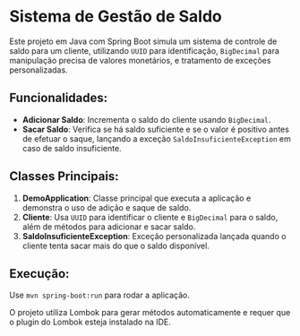 # Sistema de Gestão de Saldo

Este projeto em Java com Spring Boot simula um sistema de controle de saldo para um cliente, utilizando `UUID` para identificação, `BigDecimal` para manipulação precisa de valores monetários, e tratamento de exceções personalizadas.

## Funcionalidades:
- **Adicionar Saldo**: Incrementa o saldo do cliente usando `BigDecimal`.
- **Sacar Saldo**: Verifica se há saldo suficiente e se o valor é positivo antes de efetuar o saque, lançando a exceção `SaldoInsuficienteException` em caso de saldo insuficiente.

## Classes Principais:
1. **DemoApplication**: Classe principal que executa a aplicação e demonstra o uso de adição e saque de saldo.
2. **Cliente**: Usa `UUID` para identificar o cliente e `BigDecimal` para o saldo, além de métodos para adicionar e sacar saldo.
3. **SaldoInsuficienteException**: Exceção personalizada lançada quando o cliente tenta sacar mais do que o saldo disponível.

## Execução:
Use `mvn spring-boot:run` para rodar a aplicação.

O projeto utiliza Lombok para gerar métodos automaticamente e requer que o plugin do Lombok esteja instalado na IDE.
